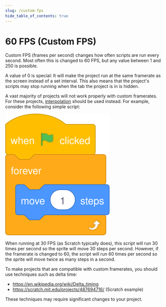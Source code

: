 ```yaml
---
slug: /custom-fps
hide_table_of_contents: true
---
```


# 60 FPS (Custom FPS)

Custom FPS (frames per second) changes how often scripts are run every second. Most often this is changed to 60 FPS, but any value between 1 and 250 is possible.

A value of 0 is special: It will make the project run at the same framerate as the screen instead of a set interval. This also means that the project's scripts may stop running when the tab the project is in is hidden.

A vast majority of projects will not work properly with custom framerates. For these projects, [interpolation](interpolation) should be used instead. For example, consider the following simple script:

![When flag clicked, forever move 1 step](./forever-move-1-step.svg)

When running at 30 FPS (as Scratch typically does), this script will run 30 times per second so the sprite will move 30 steps per second. However, if the framerate is changed to 60, the script will run 60 times per second so the sprite will move twice as many steps in a second.

To make projects that are compatible with custom framerates, you should use techniques such as delta time:

 - https://en.wikipedia.org/wiki/Delta_timing
 - https://scratch.mit.edu/projects/487694716/ (Scratch example)

These techniques may require significant changes to your project.
